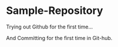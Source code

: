 Sample-Repository
=================

Trying out Github for the first time...



And Committing for the first time in Git-hub.
